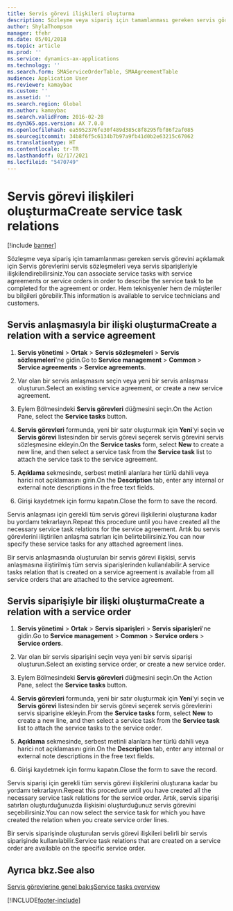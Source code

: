 ```yaml
---
title: Servis görevi ilişkileri oluşturma
description: Sözleşme veya sipariş için tamamlanması gereken servis görevini açıklamak için Servis görevlerini servis sözleşmeleri veya servis siparişleriyle ilişkilendirebilirsiniz.
author: ShylaThompson
manager: tfehr
ms.date: 05/01/2018
ms.topic: article
ms.prod: ''
ms.service: dynamics-ax-applications
ms.technology: ''
ms.search.form: SMAServiceOrderTable, SMAAgreementTable
audience: Application User
ms.reviewer: kamaybac
ms.custom: ''
ms.assetid: ''
ms.search.region: Global
ms.author: kamaybac
ms.search.validFrom: 2016-02-28
ms.dyn365.ops.version: AX 7.0.0
ms.openlocfilehash: ea5952376fe30f489d385c8f8295fbf86f2af085
ms.sourcegitcommit: 34b8f6f5c6134b7b97a9fb41d0b2e63215c67062
ms.translationtype: HT
ms.contentlocale: tr-TR
ms.lasthandoff: 02/17/2021
ms.locfileid: "5470749"
---
```

# <a name="create-service-task-relations"></a><span data-ttu-id="d9d1e-103">Servis görevi ilişkileri oluşturma</span><span class="sxs-lookup"><span data-stu-id="d9d1e-103">Create service task relations</span></span>    

[!include [banner](../includes/banner.md)]

<span data-ttu-id="d9d1e-104">Sözleşme veya sipariş için tamamlanması gereken servis görevini açıklamak için Servis görevlerini servis sözleşmeleri veya servis siparişleriyle ilişkilendirebilirsiniz.</span><span class="sxs-lookup"><span data-stu-id="d9d1e-104">You can associate service tasks with service agreements or service orders in order to describe the service task to be completed for the agreement or order.</span></span> <span data-ttu-id="d9d1e-105">Hem teknisyenler hem de müşteriler bu bilgileri görebilir.</span><span class="sxs-lookup"><span data-stu-id="d9d1e-105">This information is available to service technicians and customers.</span></span>

## <a name="create-a-relation-with-a-service-agreement"></a><span data-ttu-id="d9d1e-106">Servis anlaşmasıyla bir ilişki oluşturma</span><span class="sxs-lookup"><span data-stu-id="d9d1e-106">Create a relation with a service agreement</span></span>

1.  <span data-ttu-id="d9d1e-107">**Servis yönetimi** \> **Ortak** \> **Servis sözleşmeleri** \> **Servis sözleşmeleri**'ne gidin.</span><span class="sxs-lookup"><span data-stu-id="d9d1e-107">Go to **Service management** \> **Common** \> **Service agreements** \> **Service agreements**.</span></span>

2.  <span data-ttu-id="d9d1e-108">Var olan bir servis anlaşmasını seçin veya yeni bir servis anlaşması oluşturun.</span><span class="sxs-lookup"><span data-stu-id="d9d1e-108">Select an existing service agreement, or create a new service agreement.</span></span>

3.  <span data-ttu-id="d9d1e-109">Eylem Bölmesindeki **Servis görevleri** düğmesini seçin.</span><span class="sxs-lookup"><span data-stu-id="d9d1e-109">On the Action Pane, select the **Service tasks** button.</span></span>

4.  <span data-ttu-id="d9d1e-110">**Servis görevleri** formunda, yeni bir satır oluşturmak için **Yeni**'yi seçin ve **Servis görevi** listesinden bir servis görevi seçerek servis görevini servis sözleşmesine ekleyin.</span><span class="sxs-lookup"><span data-stu-id="d9d1e-110">On the **Service tasks** form, select **New** to create a new line, and then select a service task from the **Service task** list to attach the service task to the service agreement.</span></span>

5.  <span data-ttu-id="d9d1e-111">**Açıklama** sekmesinde, serbest metinli alanlara her türlü dahili veya harici not açıklamasını girin.</span><span class="sxs-lookup"><span data-stu-id="d9d1e-111">On the **Description** tab, enter any internal or external note descriptions in the free text fields.</span></span>

6.  <span data-ttu-id="d9d1e-112">Girişi kaydetmek için formu kapatın.</span><span class="sxs-lookup"><span data-stu-id="d9d1e-112">Close the form to save the record.</span></span>

<span data-ttu-id="d9d1e-113">Servis anlaşması için gerekli tüm servis görevi ilişkilerini oluşturana kadar bu yordamı tekrarlayın.</span><span class="sxs-lookup"><span data-stu-id="d9d1e-113">Repeat this procedure until you have created all the necessary service task relations for the service agreement.</span></span> <span data-ttu-id="d9d1e-114">Artık bu servis görevlerini iliştirilen anlaşma satırları için belirtebilirsiniz.</span><span class="sxs-lookup"><span data-stu-id="d9d1e-114">You can now specify these service tasks for any attached agreement lines.</span></span>

<span data-ttu-id="d9d1e-115">Bir servis anlaşmasında oluşturulan bir servis görevi ilişkisi, servis anlaşmasına iliştirilmiş tüm servis siparişlerinden kullanılabilir.</span><span class="sxs-lookup"><span data-stu-id="d9d1e-115">A service tasks relation that is created on a service agreement is available from all service orders that are attached to the service agreement.</span></span>

## <a name="create-a-relation-with-a-service-order"></a><span data-ttu-id="d9d1e-116">Servis siparişiyle bir ilişki oluşturma</span><span class="sxs-lookup"><span data-stu-id="d9d1e-116">Create a relation with a service order</span></span>

1.  <span data-ttu-id="d9d1e-117">**Servis yönetimi** \> **Ortak** \> **Servis siparişleri** \> **Servis siparişleri**'ne gidin.</span><span class="sxs-lookup"><span data-stu-id="d9d1e-117">Go to **Service management** \> **Common** \> **Service orders** \> **Service orders**.</span></span>

2.  <span data-ttu-id="d9d1e-118">Var olan bir servis siparişini seçin veya yeni bir servis siparişi oluşturun.</span><span class="sxs-lookup"><span data-stu-id="d9d1e-118">Select an existing service order, or create a new service order.</span></span>

3.  <span data-ttu-id="d9d1e-119">Eylem Bölmesindeki **Servis görevleri** düğmesini seçin.</span><span class="sxs-lookup"><span data-stu-id="d9d1e-119">On the Action Pane, select the **Service tasks** button.</span></span>

4.  <span data-ttu-id="d9d1e-120">**Servis görevleri** formunda, yeni bir satır oluşturmak için **Yeni**'yi seçin ve **Servis görevi** listesinden bir servis görevi seçerek servis görevlerini servis siparişine ekleyin.</span><span class="sxs-lookup"><span data-stu-id="d9d1e-120">From the **Service tasks** form, select **New** to create a new line, and then select a service task from the **Service task** list to attach the service tasks to the service order.</span></span>

5.  <span data-ttu-id="d9d1e-121">**Açıklama** sekmesinde, serbest metinli alanlara her türlü dahili veya harici not açıklamasını girin.</span><span class="sxs-lookup"><span data-stu-id="d9d1e-121">On the **Description** tab, enter any internal or external note descriptions in the free text fields.</span></span>

6.  <span data-ttu-id="d9d1e-122">Girişi kaydetmek için formu kapatın.</span><span class="sxs-lookup"><span data-stu-id="d9d1e-122">Close the form to save the record.</span></span>

<span data-ttu-id="d9d1e-123">Servis siparişi için gerekli tüm servis görevi ilişkilerini oluşturana kadar bu yordamı tekrarlayın.</span><span class="sxs-lookup"><span data-stu-id="d9d1e-123">Repeat this procedure until you have created all the necessary service task relations for the service order.</span></span> <span data-ttu-id="d9d1e-124">Artık, servis siparişi satırları oluşturduğunuzda ilişkisini oluşturduğunuz servis görevini seçebilirsiniz.</span><span class="sxs-lookup"><span data-stu-id="d9d1e-124">You can now select the service task for which you have created the relation when you create service order lines.</span></span>

<span data-ttu-id="d9d1e-125">Bir servis siparişinde oluşturulan servis görevi ilişkileri belirli bir servis siparişinde kullanılabilir.</span><span class="sxs-lookup"><span data-stu-id="d9d1e-125">Service task relations that are created on a service order are available on the specific service order.</span></span>

## <a name="see-also"></a><span data-ttu-id="d9d1e-126">Ayrıca bkz.</span><span class="sxs-lookup"><span data-stu-id="d9d1e-126">See also</span></span>

[<span data-ttu-id="d9d1e-127">Servis görevlerine genel bakış</span><span class="sxs-lookup"><span data-stu-id="d9d1e-127">Service tasks overview</span></span>](service-tasks.md)


  




[!INCLUDE[footer-include](../../includes/footer-banner.md)]